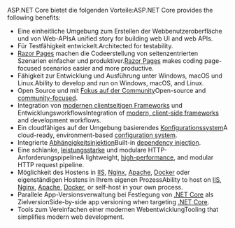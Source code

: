 <span data-ttu-id="d0667-101">ASP.NET Core bietet die folgenden Vorteile:</span><span class="sxs-lookup"><span data-stu-id="d0667-101">ASP.NET Core provides the following benefits:</span></span>

* <span data-ttu-id="d0667-102">Eine einheitliche Umgebung zum Erstellen der Webbenutzeroberfläche und von Web-APIs</span><span class="sxs-lookup"><span data-stu-id="d0667-102">A unified story for building web UI and web APIs.</span></span>
* <span data-ttu-id="d0667-103">Für Testfähigkeit entwickelt.</span><span class="sxs-lookup"><span data-stu-id="d0667-103">Architected for testability.</span></span>
* <span data-ttu-id="d0667-104">[Razor Pages](xref:razor-pages/index) machen die Codeerstellung von seitenzentrierten Szenarien einfacher und produktiver.</span><span class="sxs-lookup"><span data-stu-id="d0667-104">[Razor Pages](xref:razor-pages/index) makes coding page-focused scenarios easier and more productive.</span></span>
* <span data-ttu-id="d0667-105">Fähigkeit zur Entwicklung und Ausführung unter Windows, macOS und Linux.</span><span class="sxs-lookup"><span data-stu-id="d0667-105">Ability to develop and run on Windows, macOS, and Linux.</span></span>
* <span data-ttu-id="d0667-106">Open Source und mit [Fokus auf der Community](https://live.asp.net/)</span><span class="sxs-lookup"><span data-stu-id="d0667-106">Open-source and [community-focused](https://live.asp.net/).</span></span>
* <span data-ttu-id="d0667-107">Integration von [modernen clientseitigen Frameworks](xref:razor-components/index) und Entwicklungsworkflows</span><span class="sxs-lookup"><span data-stu-id="d0667-107">Integration of [modern, client-side frameworks](xref:razor-components/index) and development workflows.</span></span>
* <span data-ttu-id="d0667-108">Ein cloudfähiges auf der Umgebung basierendes [Konfigurationssystem](xref:fundamentals/configuration/index)</span><span class="sxs-lookup"><span data-stu-id="d0667-108">A cloud-ready, environment-based [configuration system](xref:fundamentals/configuration/index).</span></span>
* <span data-ttu-id="d0667-109">Integrierte [Abhängigkeitsinjektion](xref:fundamentals/dependency-injection)</span><span class="sxs-lookup"><span data-stu-id="d0667-109">Built-in [dependency injection](xref:fundamentals/dependency-injection).</span></span>
* <span data-ttu-id="d0667-110">Eine schlanke, [leistungsstarke](https://github.com/aspnet/benchmarks) und modulare HTTP-Anforderungspipeline</span><span class="sxs-lookup"><span data-stu-id="d0667-110">A lightweight, [high-performance](https://github.com/aspnet/benchmarks), and modular HTTP request pipeline.</span></span>
* <span data-ttu-id="d0667-111">Möglichkeit des Hostens in [IIS](xref:host-and-deploy/iis/index), [Nginx](xref:host-and-deploy/linux-nginx), [Apache](xref:host-and-deploy/linux-apache), [Docker](xref:host-and-deploy/docker/index) oder eigenständigen Hostens in Ihrem eigenen Prozess</span><span class="sxs-lookup"><span data-stu-id="d0667-111">Ability to host on [IIS](xref:host-and-deploy/iis/index), [Nginx](xref:host-and-deploy/linux-nginx), [Apache](xref:host-and-deploy/linux-apache), [Docker](xref:host-and-deploy/docker/index), or self-host in your own process.</span></span>
* <span data-ttu-id="d0667-112">Parallele App-Versionsverwaltung bei Festlegung von [.NET Core](/dotnet/articles/standard/choosing-core-framework-server) als Zielversion</span><span class="sxs-lookup"><span data-stu-id="d0667-112">Side-by-side app versioning when targeting [.NET Core](/dotnet/articles/standard/choosing-core-framework-server).</span></span>
* <span data-ttu-id="d0667-113">Tools zum Vereinfachen einer modernen Webentwicklung</span><span class="sxs-lookup"><span data-stu-id="d0667-113">Tooling that simplifies modern web development.</span></span>
